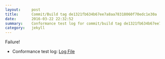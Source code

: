 ```yaml
---
layout:     post
title:      Commit/Build tag de1321fb634b67ee7a8aa78318060f70edc1e30a
date:       2016-03-22 22:32:52
summary:    Conformance test log for commit/build tag de1321fb634b67ee7a8aa78318060f70edc1e30a.
category:   jekyll
---
```


Failure!

- Conformance test log: [Log File]('http://s3-us-west-2.amazonaws.com/kraken-e2e-logs/conformance/kraken_de1321fb634b67ee7a8aa78318060f70edc1e30a.log')
